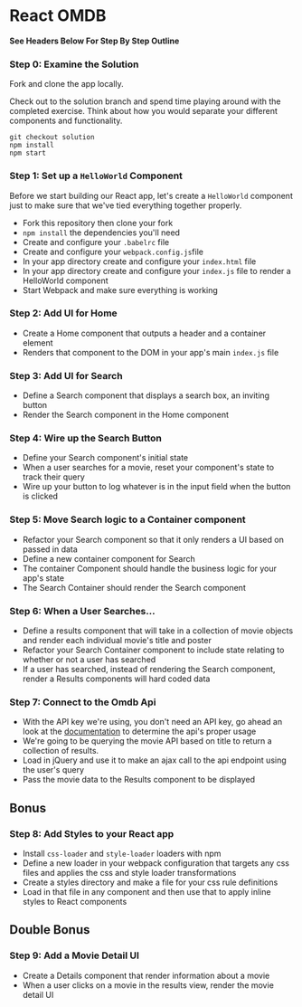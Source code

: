 # React OMDB

**See Headers Below For Step By Step Outline**

### Step 0: Examine the Solution

Fork and clone the app locally.

Check out to the solution branch and spend time playing around with the completed exercise. Think about how you would separate your different components and functionality.

```
git checkout solution
npm install
npm start
```

### Step 1: Set up a `HelloWorld` Component

Before we start building our React app, let's create a `HelloWorld` component just to make sure that we've tied everything together properly.

- Fork this repository then clone your fork
- `npm install` the dependencies you'll need
- Create and configure your `.babelrc` file
- Create and configure your `webpack.config.js`file
- In your app directory create and configure your `index.html` file
- In your app directory create and configure your `index.js` file to render a HelloWorld component
- Start Webpack and make sure everything is working

### Step 2: Add UI for Home

- Create a Home component that outputs a header and a container element
- Renders that component to the DOM in your app's main `index.js` file

### Step 3: Add UI for Search

- Define a Search component that displays a search box, an inviting button
- Render the Search component in the Home component

### Step 4: Wire up the Search Button

- Define your Search component's initial state
- When a user searches for a movie, reset your component's state to track their query
- Wire up your button to log whatever is in the input field when the button is clicked

### Step 5: Move Search logic to a Container component

- Refactor your Search component so that it only renders a UI based on passed in data
- Define a new container component for Search
- The container Component should handle the business logic for your app's state
- The Search Container should render the Search component

### Step 6: When a User Searches...

- Define a results component that will take in a collection of movie objects and render each individual movie's title and poster
- Refactor your Search Container component to include state relating to whether or not a user has searched
- If a user has searched, instead of rendering the Search component, render a Results components will hard coded data

### Step 7: Connect to the Omdb Api

- With the API key we're using, you don't need an API key, go ahead an look at the [documentation](http://omdbapi.com/) to determine the api's proper usage
- We're going to be querying the movie API based on title to return a collection of results.
- Load in jQuery and use it to make an ajax call to the api endpoint using the user's query
- Pass the movie data to the Results component to be displayed

## Bonus

### Step 8: Add Styles to your React app

- Install `css-loader` and `style-loader` loaders with npm
- Define a new loader in your webpack configuration that targets any css files and applies the css and style loader transformations
- Create a styles directory and make a file for your css rule definitions
- Load in that file in any component and then use that to apply inline styles to React components

## Double Bonus

### Step 9: Add a Movie Detail UI

- Create a Details component that render information about a movie
- When a user clicks on a movie in the results view, render the movie detail UI
